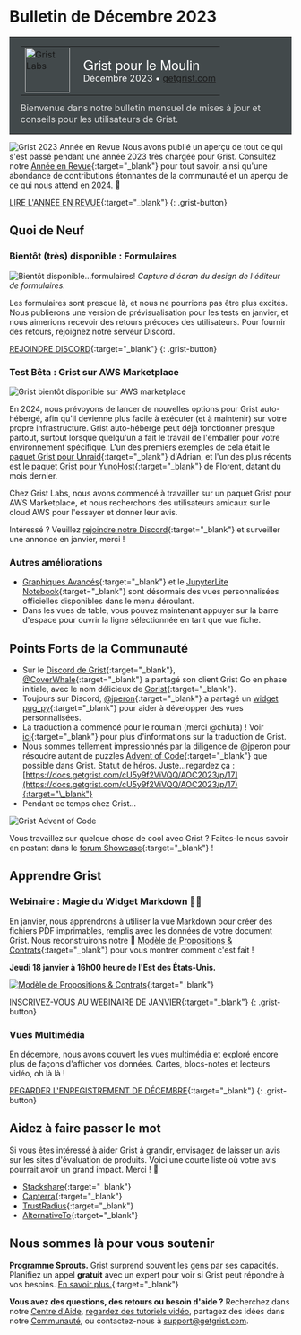 # Bulletin de Décembre 2023

<style>
  /* restaurer certains défauts mal remplacés */
  .newsletter-header .table {
    background-color: initial;
    border: initial;
  }
  .newsletter-header .table > tbody > tr > td {
    padding: initial;
    border: initial;
    vertical-align: initial;
  }
  .newsletter-header img.header-img {
    padding: initial;
    max-width: initial;
    display: initial;
    padding: initial;
    line-height: initial;
    background-color: initial;
    border: initial;
    border-radius: initial;
    margin: initial;
  }

  /* copier les styles de la newsletter, avec un préfixe pour une spécificité suffisante */
  .newsletter-header .header {
    border: none;
    padding: 0;
    margin: 0;
  }
  .newsletter-header table > tbody > tr > td.header-image {
    width: 80px;
    padding-right: 16px;
  }
  .newsletter-header table > tbody > tr > td.header-text {
    background-color: #42494B;
    padding: 16px 20px;
  }
  .newsletter-header table.header-top {
    border: none;
    padding: 0;
    margin: 0;
    width: 100%;
  }
  .header-title {
    font-family: Helvetica Neue, Helvetica, Arial, sans-serif;
    font-size: 24px;
    line-height: 28px;
    color: #FFFFFF;
  }
  .header-month {
    color: #FFFFFF;
  }
  .header-welcome {
    margin-top: 12px;
    color: #FFFFFF;
  }
  .newsletter-summary {
    background-color: #e3fff5;
    margin: 0;
    padding: 10px;
  }
  .newsletter-summary-header {
    text-align: center;
    padding-bottom: 10px;
    border-bottom: 1px solid lightgrey;
  }
  .newsletter-summary ul {
    padding-left: 20px;
  }
  .newsletter-summary li {
    margin-bottom: 10px;
  }
  .newsletter-summary li p {
    margin: 0px
  }
</style>
<div class="newsletter-header">
<table class="header" cellpadding="0" cellspacing="0" border="0"><tr>
  <td class="header-text">
    <table class="header-top"><tr>
      <td class="header-image">
        <a href="https://www.getgrist.com">
          <img class="header-img" src="/images/newsletters/grist-labs.png" width="80" height="80" alt="Grist Labs" border="0">
        </a>
      </td>
      <td class="header-top-text">
        <div class="header-title">Grist pour le Moulin</div>
        <div class="header-month">Décembre 2023
          &#8226; <a href="https://www.getgrist.com/">getgrist.com</a></div>
      </td>
    </tr></table>
    <div class="header-welcome" style="color: #e0e0e0;">
      Bienvenue dans notre bulletin mensuel de mises à jour et conseils pour les utilisateurs de Grist.
    </div>
  </td>
</tr></table>
</div>

![Grist 2023 Année en Revue](../images/newsletters/2023-12/2023-year-in-review.png)
Nous avons publié un aperçu de tout ce qui s'est passé pendant une année 2023 très chargée pour Grist. Consultez notre [Année en Revue](https://www.getgrist.com/blog/grist-2023-year-in-review/){:target="\_blank"} pour tout savoir, ainsi qu'une abondance de contributions étonnantes de la communauté et un aperçu de ce qui nous attend en 2024. 🧠

[LIRE L'ANNÉE EN REVUE](https://www.getgrist.com/blog/grist-2023-year-in-review/){:target="\_blank"}
{: .grist-button}

## Quoi de Neuf

### Bientôt (très) disponible : Formulaires

![Bientôt disponible...formulaires!](../images/newsletters/2023-12/forms-coming-soon.png)
*Capture d'écran du design de l'éditeur de formulaires.*

Les formulaires sont presque là, et nous ne pourrions pas être plus excités. Nous publierons une version de prévisualisation pour les tests en janvier, et nous aimerions recevoir des retours précoces des utilisateurs. Pour fournir des retours, rejoignez notre serveur Discord.

[REJOINDRE DISCORD](https://discord.gg/MYKpYQ3fbP){:target="\_blank"}
{: .grist-button}

### Test Bêta : Grist sur AWS Marketplace

![Grist bientôt disponible sur AWS marketplace](../images/newsletters/2023-12/aws-teaser.png)

En 2024, nous prévoyons de lancer de nouvelles options pour Grist auto-hébergé, afin qu'il devienne plus facile à exécuter (et à maintenir) sur votre propre infrastructure. Grist auto-hébergé peut déjà fonctionner presque partout, surtout lorsque quelqu'un a fait le travail de l'emballer pour votre environnement spécifique. L'un des premiers exemples de cela était le [paquet Grist pour Unraid](https://community.getgrist.com/t/grist-now-available-in-unraids-community-application-library/453){:target="\_blank"} d'Adrian, et l'un des plus récents est le [paquet Grist pour YunoHost](https://community.getgrist.com/t/self-hosting-grist-made-easy-with-yunohost/3692){:target="\_blank"} de Florent, datant du mois dernier.

Chez Grist Labs, nous avons commencé à travailler sur un paquet Grist pour AWS Marketplace, et nous recherchons des utilisateurs amicaux sur le cloud AWS pour l'essayer et donner leur avis.

Intéressé ? Veuillez [rejoindre notre Discord](https://discord.gg/MYKpYQ3fbP){:target="\_blank"} et surveiller une annonce en janvier, merci !

### Autres améliorations

* [Graphiques Avancés](https://support.getgrist.com/newsletters/2023-10/#beta-feature-advanced-chart-custom-widget){:target="\_blank"} et le [JupyterLite Notebook](https://support.getgrist.com/newsletters/2023-10/#beta-feature-jupyterlite-notebook-widget){:target="\_blank"} sont désormais des vues personnalisées officielles disponibles dans le menu déroulant.
* Dans les vues de table, vous pouvez maintenant appuyer sur la barre d'espace pour ouvrir la ligne sélectionnée en tant que vue fiche.

## Points Forts de la Communauté

* Sur le [Discord de Grist](https://discord.gg/MYKpYQ3fbP){:target="\_blank"}, [@CoverWhale](https://github.com/CoverWhale){:target="\_blank"} a partagé son client Grist Go en phase initiale, avec le nom délicieux de [Gorist](https://github.com/CoverWhale/gorist){:target="\_blank"}.
* Toujours sur Discord, [@jperon](https://github.com/jperon){:target="\_blank"} a partagé un [widget pug_py](https://github.com/gristlabs/grist-widget/pull/113){:target="\_blank"} pour aider à développer des vues personnalisées.
* La traduction a commencé pour le roumain (merci @chiuta) ! Voir [ici](https://community.getgrist.com/t/translating-grist/2086){:target="\_blank"} pour plus d'informations sur la traduction de Grist.
* Nous sommes tellement impressionnés par la diligence de @jperon pour résoudre autant de puzzles [Advent of Code](https://adventofcode.com/){:target="\_blank"} que possible dans Grist. Statut de héros. Juste...regardez ça : [https://docs.getgrist.com/cU5y9f2ViVQQ/AOC2023/p/17](https://docs.getgrist.com/cU5y9f2ViVQQ/AOC2023/p/17){:target="\_blank"}
* Pendant ce temps chez Grist...

![Grist Advent of Code](../images/newsletters/2023-12/advent-of-code-tweet.png)

Vous travaillez sur quelque chose de cool avec Grist ? Faites-le nous savoir en postant dans le [forum Showcase](https://community.getgrist.com/c/showcase/8){:target="\_blank"} !

## Apprendre Grist

### Webinaire : Magie du Widget Markdown 🧙‍♂️

En janvier, nous apprendrons à utiliser la vue Markdown pour créer des fichiers PDF imprimables, remplis avec les données de votre document Grist. Nous reconstruirons notre 📝 [Modèle de Propositions & Contrats](https://public.getgrist.com/nyPmvvea8c54/-Proposals-Contracts-Template/m/fork){:target="\_blank"} pour vous montrer comment c'est fait !

**Jeudi 18 janvier à 16h00 heure de l'Est des États-Unis.**

[![Modèle de Propositions & Contrats](../images/newsletters/2023-12/markdown-webinar.png)](https://www.getgrist.com/webinars/markdown-widget-magic/?utm_source=support-newsletter&utm_medium=internal&utm_campaign=build-webinar&utm_term=january-2023){:target="\_blank"}

[INSCRIVEZ-VOUS AU WEBINAIRE DE JANVIER](https://www.getgrist.com/webinars/markdown-widget-magic/?utm_source=support-newsletter&utm_medium=internal&utm_campaign=build-webinar&utm_term=january-2023){:target="\_blank"}
{: .grist-button}

### Vues Multimédia

En décembre, nous avons couvert les vues multimédia et exploré encore plus de façons d'afficher vos données. Cartes, blocs-notes et lecteurs vidéo, oh là là !

[REGARDER L'ENREGISTREMENT DE DÉCEMBRE](https://www.getgrist.com/webinars/multimedia-views/){:target="\_blank"}
{: .grist-button}

## Aidez à faire passer le mot
Si vous êtes intéressé à aider Grist à grandir, envisagez de laisser un avis sur les sites d'évaluation de produits. Voici une courte liste où votre avis pourrait avoir un grand impact. Merci ! 🙏

* [Stackshare](https://stackshare.io/getgrist){:target="\_blank"}
* [Capterra](https://www.capterra.com/p/232821/Grist/){:target="\_blank"}
* [TrustRadius](https://www.trustradius.com/products/grist/){:target="\_blank"}
* [AlternativeTo](https://alternativeto.net/software/grist/about/){:target="\_blank"}

## Nous sommes là pour vous soutenir

**Programme Sprouts.** Grist surprend souvent les gens par ses capacités. Planifiez un appel **gratuit** avec un expert pour voir si Grist peut répondre à vos besoins. [En savoir plus.](https://www.getgrist.com/sprouts-program/){:target="\_blank"}

**Vous avez des questions, des retours ou besoin d'aide ?** Recherchez dans notre [Centre d'Aide](../index.md), [regardez des tutoriels vidéo](https://www.youtube.com/channel/UCx0ioQrrC-bIrkmZ7ZULr0g/playlists), partagez des idées dans notre [Communauté](https://community.getgrist.com), ou contactez-nous à <support@getgrist.com>.